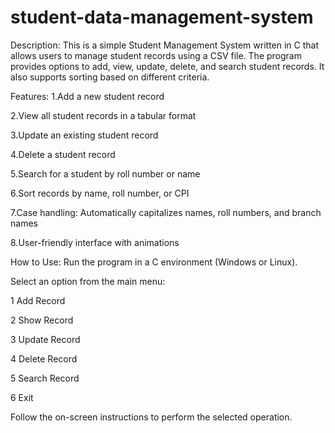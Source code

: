 # student-data-management-system

Description:
This is a simple Student Management System written in C that allows users to manage student records using a CSV file. The program provides options to add, view, update, delete, and search student records. It also supports sorting based on different criteria.

Features:
1.Add a new student record

2.View all student records in a tabular format

3.Update an existing student record

4.Delete a student record

5.Search for a student by roll number or name

6.Sort records by name, roll number, or CPI

7.Case handling: Automatically capitalizes names, roll numbers, and branch names

8.User-friendly interface with animations

How to Use:
Run the program in a C environment (Windows or Linux).

Select an option from the main menu:

1 Add Record

2 Show Record

3 Update Record

4 Delete Record

5 Search Record

6 Exit

Follow the on-screen instructions to perform the selected operation.
